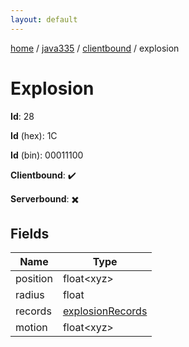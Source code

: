 ```yaml
---
layout: default
---
```


[home](/)  /  [java335](/protocol/java335)  /  [clientbound](/protocol/java335/clientbound)  /  explosion

# Explosion

**Id**: 28

**Id** (hex): 1C

**Id** (bin): 00011100

**Clientbound**: ✔️

**Serverbound**: ✖️

## Fields

Name | Type
---|---
position | float&lt;xyz&gt;
radius | float
records | [explosionRecords](/protocol/java335/arrays)
motion | float&lt;xyz&gt;


